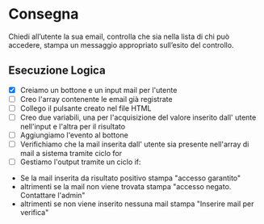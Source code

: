 # Consegna
Chiedi all’utente la sua email,
controlla che sia nella lista di chi può accedere,
stampa un messaggio appropriato sull’esito del controllo.

## Esecuzione Logica
 - [x] Creiamo un bottone e un input mail per l'utente 
 - [ ] Creo l'array contenente le email già registrate 
 - [ ] Collego il pulsante creato nel file HTML
 - [ ] Creo due variabili, una per l'acquisizione del valore inserito dall' utente nell'input e l'altra per il risultato
 - [ ] Aggiungiamo l'evento al bottone
 - [ ] Verifichiamo che la mail inserita dall' utente sia presente nell'array di mail a sistema tramite ciclo for
 - [ ] Gestiamo l'output tramite un ciclo if:
  - Se la mail inserita da risultato positivo stampa "accesso garantito"
  - altrimenti se la mail non viene trovata stampa "accesso negato. Contattare l'admin"
  - altrimenti se non viene inserito nessuna mail stampa "Inserire mail per verifica" 